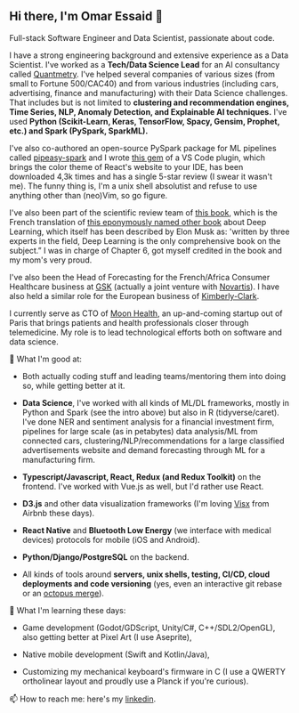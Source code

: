 ## Hi there, I'm Omar Essaid 👋

Full-stack Software Engineer and Data Scientist, passionate about code.

I have a strong engineering background and extensive experience as a Data Scientist. I've worked as a **Tech/Data Science Lead** for an AI consultancy called [Quantmetry](https://www.quantmetry.com/). I've helped several companies of various sizes (from small to Fortune 500/CAC40) and from various industries (including cars, advertising, finance and manufacturing) with their Data Science challenges. That includes but is not limited to **clustering and recommendation engines, Time Series, NLP, Anomaly Detection, and Explainable AI techniques.** I've used **Python (Scikit-Learn, Keras, TensorFlow, Spacy, Gensim, Prophet, etc.) and Spark (PySpark, SparkML).**

I've also co-authored an open-source PySpark package for ML pipelines called [pipeasy-spark](https://github.com/Quantmetry/pipeasy-spark) and I wrote [this gem](https://marketplace.visualstudio.com/items?itemName=MoonHealth.react-theme-faithful) of a VS Code plugin, which brings the color theme of React's website to your IDE, has been downloaded 4,3k times and has a single 5-star review (I swear it wasn't me). The funny thing is, I'm a unix shell absolutist and refuse to use anything other than (neo)Vim, so go figure.

I've also been part of the scientific review team of [this book](https://www.amazon.com/Lapprentissage-profond-French-Yoshua-Bengio-ebook/dp/B07JJ8NH24/ref=sr_1_1?dchild=1&keywords=l%27apprentissage+profond&qid=1608226541&sr=8-1), which is the French translation of [this eponymously named other book](https://www.amazon.com/Deep-Learning-Adaptive-Computation-Machine/dp/0262035618/ref=sr_1_1?ie=UTF8&qid=1472485235&sr=8-1&keywords=deep+learning+book) about Deep Learning, which itself has been described by Elon Musk as: 'written by three experts in the field, Deep Learning is the only comprehensive book on the subject.” I was in charge of Chapter 6, got myself credited in the book and my mom's very proud.

I've also been the Head of Forecasting for the French/Africa Consumer Healthcare business at [GSK](https://www.gsk.com/) (actually a joint venture with [Novartis](https://www.novartis.com/)). I have also held a similar role for the European business of [Kimberly-Clark](https://www.kimberly-clark.com/).

I currently serve as CTO of [Moon Health](https://moonhealth.ai), an up-and-coming startup out of Paris that brings patients and health professionals closer through telemedicine. My role is to lead technological efforts both on software and data science. 

🔭 What I'm good at:

- Both actually coding stuff and leading teams/mentoring them into doing so, while getting better at it.

- **Data Science**, I've worked with all kinds of ML/DL frameworks, mostly in Python and Spark (see the intro above) but also in R (tidyverse/caret). I've done NER and sentiment analysis for a financial investment firm, pipelines for large scale (as in petabytes) data analysis/ML from connected cars, clustering/NLP/recommendations for a large classified advertisements website and demand forecasting through ML for a manufacturing firm.

- **Typescript/Javascript, React, Redux (and Redux Toolkit)** on the frontend. I've worked with Vue.js as well, but I'd rather use React.

- **D3.js** and other data visualization frameworks (I'm loving [Visx](https://airbnb.io/visx/) from Airbnb these days).

- **React Native** and **Bluetooth Low Energy** (we interface with medical devices) protocols for mobile (iOS and Android).

- **Python/Django/PostgreSQL** on the backend.

- All kinds of tools around **servers, unix shells, testing, CI/CD, cloud deployments and code versioning** (yes, even an interactive git rebase or an [octopus merge](https://marc.info/?l=linux-kernel&m=139033182525831)).


🌱 What I'm learning these days:

- Game development (Godot/GDScript, Unity/C#, C++/SDL2/OpenGL), also getting better at Pixel Art (I use Aseprite),

- Native mobile development (Swift and Kotlin/Java),

- Customizing my mechanical keyboard's firmware in C (I use a QWERTY ortholinear layout and proudly use a Planck if you're curious).


📫 How to reach me: here's my [linkedin](https://www.linkedin.com/in/omar-essaid-b245503b/).


<!--
**oessaid/oessaid** is a ✨ _special_ ✨ repository because its `README.md` (this file) appears on your GitHub profile.

Here are some ideas to get you started:

- 🔭 I’m currently working on ...
- 🌱 I’m currently learning ...
- 👯 I’m looking to collaborate on ...
- 🤔 I’m looking for help with ...
- 💬 Ask me about ...
- 📫 How to reach me: ...
- 😄 Pronouns: ...
- ⚡ Fun fact: ...
-->
